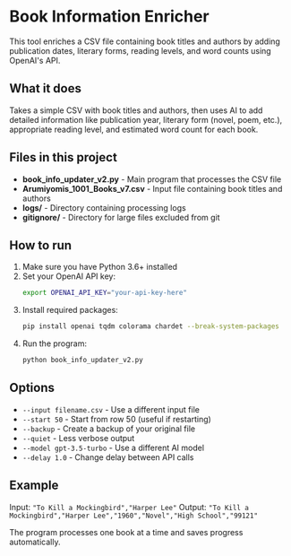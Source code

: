 # Book Information Enricher

This tool enriches a CSV file containing book titles and authors by adding publication dates, literary forms, reading levels, and word counts using OpenAI's API.

## What it does

Takes a simple CSV with book titles and authors, then uses AI to add detailed information like publication year, literary form (novel, poem, etc.), appropriate reading level, and estimated word count for each book.

## Files in this project

- **book_info_updater_v2.py** - Main program that processes the CSV file
- **Arumiyomis_1001_Books_v7.csv** - Input file containing book titles and authors
- **logs/** - Directory containing processing logs
- **gitignore/** - Directory for large files excluded from git

## How to run

1. Make sure you have Python 3.6+ installed
2. Set your OpenAI API key:
   ```bash
   export OPENAI_API_KEY="your-api-key-here"
   ```
3. Install required packages:
   ```bash
   pip install openai tqdm colorama chardet --break-system-packages
   ```
4. Run the program:
   ```bash
   python book_info_updater_v2.py
   ```

## Options

- `--input filename.csv` - Use a different input file
- `--start 50` - Start from row 50 (useful if restarting)
- `--backup` - Create a backup of your original file
- `--quiet` - Less verbose output
- `--model gpt-3.5-turbo` - Use a different AI model
- `--delay 1.0` - Change delay between API calls

## Example

Input: `"To Kill a Mockingbird","Harper Lee"`
Output: `"To Kill a Mockingbird","Harper Lee","1960","Novel","High School","99121"`

The program processes one book at a time and saves progress automatically.
